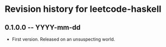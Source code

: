 # Revision history for leetcode-haskell

## 0.1.0.0 -- YYYY-mm-dd

* First version. Released on an unsuspecting world.

